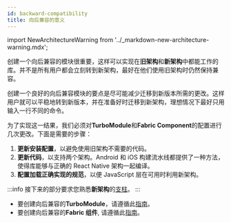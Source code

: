 ```yaml
---
id: backward-compatibility
title: 向后兼容的意义
---
```


import NewArchitectureWarning from '../\_markdown-new-architecture-warning.mdx';

<NewArchitectureWarning/>

创建一个向后兼容的模块很重要，这样可以实现在**旧架构**和**新架构**中都能工作的库。并不是所有用户都会立刻转到新架构，最好在他们使用旧架构时仍然保持兼容。

创建一个良好的向后兼容模块的要点是尽可能减少迁移到新版本所需的更改。这样用户就可以平稳地转到新版本，并在准备好时迁移到新架构，理想情况下最好只用输入一行不同的命令。

为了实现这一结果，我们必须对**TurboModule**和**Fabric Component**的配置进行几次更改。下面是需要的步骤：

1. **更新安装配置**，以避免使用旧架构不需要的代码。
2. **更新代码**，以支持两个架构。Android 和 iOS 构建流水线都提供了一种方法，使得库能够与正确的 React Native 架构一起编译。
3. **配置加载正确实现的规范**，以便 JavaScript 层在可用时利用新架构。

:::info
接下来的部分要求您熟悉**新架构**的[支柱](pillars)。
:::

- 要创建向后兼容的**TurboModule**，请遵循此[指南](backward-compatibility-turbomodules)。
- 要创建向后兼容的**Fabric 组件**, 请遵循此[指南](backward-compatibility-fabric-components)。
